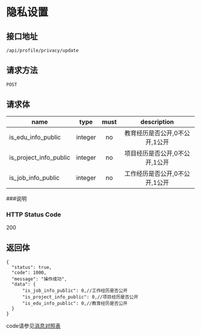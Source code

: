 # 隐私设置

## 接口地址

`/api/profile/privacy/update`

## 请求方法

`POST`

## 请求体

| name     | type     | must     | description |
|----------|:--------:|:--------:|:--------:|
| is_edu_info_public |  integer  | no      | 教育经历是否公开,0不公开,1公开 |
| is_project_info_public | integer   | no      | 项目经历是否公开,0不公开,1公开 |
| is_job_info_public | integer   | no      | 工作经历是否公开,0不公开,1公开 |

###说明


### HTTP Status Code

200

## 返回体
```json5
{
  "status": true,
  "code": 1000,
  "message": "操作成功",
  "data": {
      "is_job_info_public": 0,//工作经历是否公开
      "is_project_info_public": 0,//项目经历是否公开
      "is_edu_info_public": 0,//教育经历是否公开
  }
}
```

code请参见[消息对照表](消息对照表.md)
